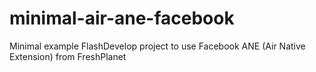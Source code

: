 minimal-air-ane-facebook
========================

Minimal example FlashDevelop project to use Facebook ANE (Air Native Extension) from FreshPlanet
